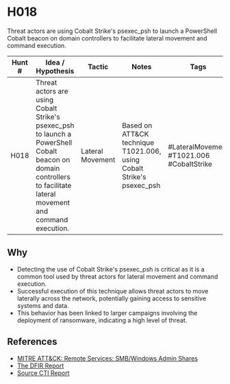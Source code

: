 # H018
Threat actors are using Cobalt Strike's psexec_psh to launch a PowerShell Cobalt beacon on domain controllers to facilitate lateral movement and command execution.

| Hunt #       | Idea / Hypothesis                                                      | Tactic         | Notes                                      | Tags                           | Submitter                                   |
|--------------|-------------------------------------------------------------------------|----------------|--------------------------------------------|--------------------------------|---------------------------------------------|
| H018 | Threat actors are using Cobalt Strike's psexec_psh to launch a PowerShell Cobalt beacon on domain controllers to facilitate lateral movement and command execution. | Lateral Movement | Based on ATT&CK technique T1021.006, using Cobalt Strike's psexec_psh | #LateralMovement #T1021.006 #CobaltStrike | [hearth-auto-intel](https://github.com/THORCollective/HEARTH) |

## Why
- Detecting the use of Cobalt Strike's psexec_psh is critical as it is a common tool used by threat actors for lateral movement and command execution.
- Successful execution of this technique allows threat actors to move laterally across the network, potentially gaining access to sensitive systems and data.
- This behavior has been linked to larger campaigns involving the deployment of ransomware, indicating a high level of threat.

## References
- [MITRE ATT&CK: Remote Services: SMB/Windows Admin Shares](https://attack.mitre.org/techniques/T1021/006/)
- [The DFIR Report](https://thedfirreport.com/)
- [Source CTI Report](https://thedfirreport.com/2025/03/31/fake-zoom-ends-in-blacksuit-ransomware/)
